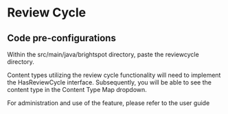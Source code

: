 # Review Cycle

## Code pre-configurations
Within the src/main/java/brightspot directory, paste the reviewcycle directory.

Content types utilizing the review cycle functionality will need to implement the HasReviewCycle interface. Subsequently, you will be able to see the content type in the Content Type Map dropdown. 

For administration and use of the feature, please refer to the user guide

